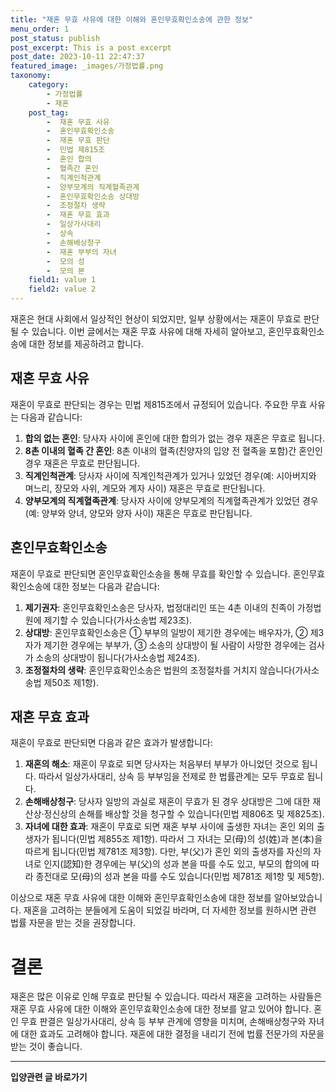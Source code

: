 ```yaml
---
title: "재혼 무효 사유에 대한 이해와 혼인무효확인소송에 관한 정보"
menu_order: 1
post_status: publish
post_excerpt: This is a post excerpt
post_date: 2023-10-11 22:47:37
featured_image: _images/가정법률.png
taxonomy:
    category:
        - 가정법률
        - 재혼
    post_tag:
        -  재혼 무효 사유
        -  혼인무효확인소송
        -  재혼 무효 판단
        -  민법 제815조
        -  혼인 합의
        -  혈족간 혼인
        -  직계인척관계
        -  양부모계의 직계혈족관계
        -  혼인무효확인소송 상대방
        -  조정절차 생략
        -  재혼 무효 효과
        -  일상가사대리
        -  상속
        -  손해배상청구
        -  재혼 부부의 자녀
        -  모의 성
        -  모의 본
    field1: value 1
    field2: value 2
---
```




재혼은 현대 사회에서 일상적인 현상이 되었지만, 일부 상황에서는 재혼이 무효로 판단될 수 있습니다. 이번 글에서는 재혼 무효 사유에 대해 자세히 알아보고, 혼인무효확인소송에 대한 정보를 제공하려고 합니다.

## 재혼 무효 사유

재혼이 무효로 판단되는 경우는 민법 제815조에서 규정되어 있습니다. 주요한 무효 사유는 다음과 같습니다:

1. **합의 없는 혼인**: 당사자 사이에 혼인에 대한 합의가 없는 경우 재혼은 무효로 됩니다.
2. **8촌 이내의 혈족 간 혼인**: 8촌 이내의 혈족(친양자의 입양 전 혈족을 포함)간 혼인인 경우 재혼은 무효로 판단됩니다.
3. **직계인척관계**: 당사자 사이에 직계인척관계가 있거나 있었던 경우(예: 시아버지와 며느리, 장모와 사위, 계모와 계자 사이) 재혼은 무효로 판단됩니다.
4. **양부모계의 직계혈족관계**: 당사자 사이에 양부모계의 직계혈족관계가 있었던 경우(예: 양부와 양녀, 양모와 양자 사이) 재혼은 무효로 판단됩니다.

## 혼인무효확인소송

재혼이 무효로 판단되면 혼인무효확인소송을 통해 무효를 확인할 수 있습니다. 혼인무효확인소송에 대한 정보는 다음과 같습니다:

1. **제기권자**: 혼인무효확인소송은 당사자, 법정대리인 또는 4촌 이내의 친족이 가정법원에 제기할 수 있습니다(가사소송법 제23조).
2. **상대방**: 혼인무효확인소송은 ① 부부의 일방이 제기한 경우에는 배우자가, ② 제3자가 제기한 경우에는 부부가, ③ 소송의 상대방이 될 사람이 사망한 경우에는 검사가 소송의 상대방이 됩니다(가사소송법 제24조).
3. **조정절차의 생략**: 혼인무효확인소송은 법원의 조정절차를 거치지 않습니다(가사소송법 제50조 제1항).

## 재혼 무효 효과

재혼이 무효로 판단되면 다음과 같은 효과가 발생합니다:

1. **재혼의 해소**: 재혼이 무효로 되면 당사자는 처음부터 부부가 아니었던 것으로 됩니다. 따라서 일상가사대리, 상속 등 부부임을 전제로 한 법률관계는 모두 무효로 됩니다.
2. **손해배상청구**: 당사자 일방의 과실로 재혼이 무효가 된 경우 상대방은 그에 대한 재산상·정신상의 손해를 배상할 것을 청구할 수 있습니다(민법 제806조 및 제825조).
3. **자녀에 대한 효과**: 재혼이 무효로 되면 재혼 부부 사이에 출생한 자녀는 혼인 외의 출생자가 됩니다(민법 제855조 제1항). 따라서 그 자녀는 모(母)의 성(姓)과 본(本)을 따르게 됩니다(민법 제781조 제3항). 다만, 부(父)가 혼인 외의 출생자를 자신의 자녀로 인지(認知)한 경우에는 부(父)의 성과 본을 따를 수도 있고, 부모의 합의에 따라 종전대로 모(母)의 성과 본을 따를 수도 있습니다(민법 제781조 제1항 및 제5항).

이상으로 재혼 무효 사유에 대한 이해와 혼인무효확인소송에 대한 정보를 알아보았습니다. 재혼을 고려하는 분들에게 도움이 되었길 바라며, 더 자세한 정보를 원하시면 관련 법률 자문을 받는 것을 권장합니다.

# 결론

재혼은 많은 이유로 인해 무효로 판단될 수 있습니다. 따라서 재혼을 고려하는 사람들은 재혼 무효 사유에 대한 이해와 혼인무효확인소송에 대한 정보를 알고 있어야 합니다. 혼인 무효 판결은 일상가사대리, 상속 등 부부 관계에 영향을 미치며, 손해배상청구와 자녀에 대한 효과도 고려해야 합니다. 재혼에 대한 결정을 내리기 전에 법률 전문가의 자문을 받는 것이 좋습니다.


<!-- wp:separator -->
<hr class="wp-block-separator has-alpha-channel-opacity"/>
<!-- /wp:separator -->
<!-- wp:group {"backgroundColor":"base","layout":{"type":"constrained"}} -->
<div class="wp-block-group has-base-background-color has-background"><!-- wp:paragraph {"align":"center","fontSize":"large"} -->
<p class="has-text-align-center has-large-font-size"><strong>입양관련 글 바로가기</strong></p>
<!-- /wp:paragraph -->


<!-- wp:latest-posts{"categories": [{"id": 1407, "count": 19, "description": "", "link": "https://uknowlaw.com/category/%ec%9e%85%ec%96%91/", "name": "입양", "slug": "입양", "taxonomy": "category", "parent": 0, "meta": [],"_links":{"self":[{"href":"https://uknowlaw.com/wp-
json/wp/v2/categories/1407"}],"collection":[{"href":"https://uknowlaw.com/wp-json/wp/v2/categories"}],"about":[{"href":"https://uknowlaw.com/wp-
json/wp/v2/taxonomies/category"}],"wp:post_type":[{"href":"https://uknowlaw.com/wp-json/wp/v2/posts?categories=
1407"}],"curies":[{"name":"wp","href":"https://api.w.org/{rel}","templated":true}]}}],"postsToShow":100,"excerptLength":28,"postLayout":"grid","columns":2,"featuredImageAlign":"left","featuredImageSizeSlug":"large","fontSize":"medium"} /-->
</div>
<!-- /wp:group -->
    